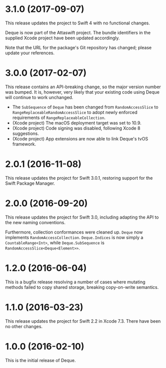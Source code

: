 # 3.1.0 (2017-09-07)

This release updates the project to Swift 4 with no functional changes.

Deque is now part of the Attaswift project. The bundle identifiers in the supplied Xcode project have been updated accordingly.

Note that the URL for the package's Git repository has changed; please update your references.

# 3.0.0 (2017-02-07)

This release contains an API-breaking change, so the major version number was bumped. It is, however, very likely that your existing code using Deque will continue to work unchanged.

- The `SubSequence` of `Deque` has been changed from `RandomAccessSlice` to `RangeReplaceableRandomAccessSlice` to adopt newly enforced requirements of `RangeReplaceableCollection`.
- (Xcode project) The macOS deployment target was set to 10.9.
- (Xcode project) Code signing was disabled, following Xcode 8 suggestions.
- (Xcode project) App extensions are now able to link Deque's tvOS framework.

# 2.0.1 (2016-11-08)

This release updates the project for Swift 3.0.1, restoring support for the Swift Package Manager.

# 2.0.0 (2016-09-20)

This release updates the project for Swift 3.0, including adapting the API to the new naming conventions.

Furthermore, collection conformances were cleaned up. `Deque` now implements `RandomAccessCollection`. `Deque.Indices` is now simply a `CountableRange<Int>`, while `Deque.SubSequence` is `RandomAccessSlice<Deque<Element>>`.

# 1.2.0 (2016-06-04)

This is a bugfix release resolving a number of cases where mutating methods failed to copy shared storage, breaking copy-on-write semantics.

# 1.1.0 (2016-03-23)

This release updates the project for Swift 2.2 in Xcode 7.3. There have been no other changes.

# 1.0.0 (2016-02-10)

This is the initial release of Deque.
